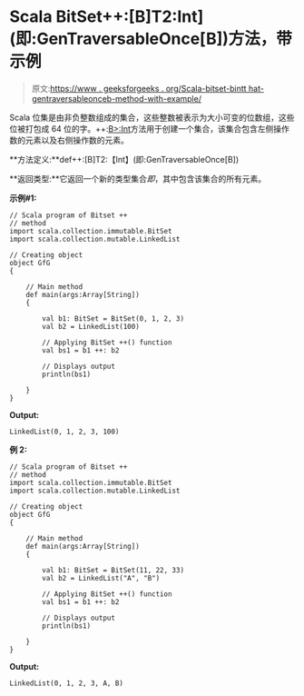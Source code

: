 # Scala BitSet++:[B]T2:Int](即:GenTraversableOnce[B])方法，带示例

> 原文:[https://www . geeksforgeeks . org/Scala-bitset-bintt hat-gentraversableonceb-method-with-example/](https://www.geeksforgeeks.org/scala-bitset-bintthat-gentraversableonceb-method-with-example/)

Scala 位集是由非负整数组成的集合，这些整数被表示为大小可变的位数组，这些位被打包成 64 位的字。++:[B>:Int](即:GenTraversableOnce[B])方法用于创建一个集合，该集合包含左侧操作数的元素以及右侧操作数的元素。

**方法定义:**def++:[B]T2:【Int】(即:GenTraversableOnce[B])

**返回类型:**它返回一个新的类型集合*即*，其中包含该集合的所有元素。

**示例#1:**

```
// Scala program of Bitset ++
// method 
import scala.collection.immutable.BitSet 
import scala.collection.mutable.LinkedList 

// Creating object 
object GfG 
{ 

    // Main method 
    def main(args:Array[String]) 
    { 

        val b1: BitSet = BitSet(0, 1, 2, 3) 
        val b2 = LinkedList(100)

        // Applying BitSet ++() function 
        val bs1 = b1 ++: b2

        // Displays output 
        println(bs1) 

    } 
} 
```

**Output:**

```
LinkedList(0, 1, 2, 3, 100)

```

**例 2:**

```
// Scala program of Bitset ++
// method 
import scala.collection.immutable.BitSet 
import scala.collection.mutable.LinkedList 

// Creating object 
object GfG 
{ 

    // Main method 
    def main(args:Array[String]) 
    { 

        val b1: BitSet = BitSet(11, 22, 33) 
        val b2 = LinkedList("A", "B")

        // Applying BitSet ++() function 
        val bs1 = b1 ++: b2

        // Displays output 
        println(bs1) 

    } 
} 
```

**Output:**

```
LinkedList(0, 1, 2, 3, A, B)

```